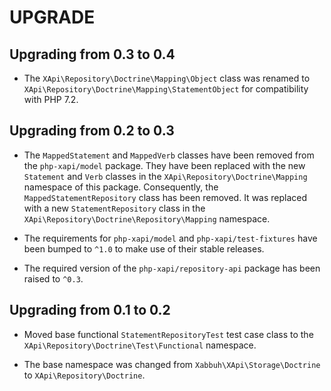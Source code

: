 UPGRADE
=======

Upgrading from 0.3 to 0.4
-------------------------

* The `XApi\Repository\Doctrine\Mapping\Object` class was renamed to
  `XApi\Repository\Doctrine\Mapping\StatementObject` for compatibility with
  PHP 7.2.

Upgrading from 0.2 to 0.3
-------------------------

* The `MappedStatement` and `MappedVerb` classes have been removed from the
  `php-xapi/model` package. They have been replaced with the new `Statement`
  and `Verb` classes in the `XApi\Repository\Doctrine\Mapping` namespace of
  this package. Consequently, the `MappedStatementRepository` class has been
  removed. It was replaced with a new `StatementRepository` class in the
  `XApi\Repository\Doctrine\Repository\Mapping` namespace.

* The requirements for `php-xapi/model` and `php-xapi/test-fixtures` have
  been bumped to `^1.0` to make use of their stable releases.

* The required version of the `php-xapi/repository-api` package has been
  raised to `^0.3`.

Upgrading from 0.1 to 0.2
-------------------------

* Moved base functional `StatementRepositoryTest` test case class to the
  `XApi\Repository\Doctrine\Test\Functional` namespace.

* The base namespace was changed from `Xabbuh\XApi\Storage\Doctrine` to
  `XApi\Repository\Doctrine`.
